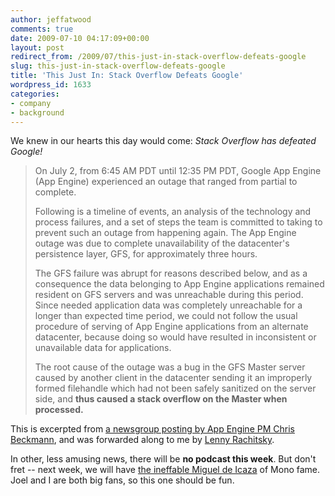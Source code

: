 ```yaml
---
author: jeffatwood
comments: true
date: 2009-07-10 04:17:09+00:00
layout: post
redirect_from: /2009/07/this-just-in-stack-overflow-defeats-google
slug: this-just-in-stack-overflow-defeats-google
title: 'This Just In: Stack Overflow Defeats Google'
wordpress_id: 1633
categories:
- company
- background
---
```



We knew in our hearts this day would come: _Stack Overflow has defeated Google!_





<blockquote>
On July 2, from 6:45 AM PDT until 12:35 PM PDT, Google App Engine (App Engine) experienced an outage that ranged from partial to complete.

> 
> 
Following is a timeline of events, an analysis of the technology and process failures, and a set of steps the team is committed to taking to prevent such an outage from happening again. The App Engine outage was due to complete unavailability of the datacenter's persistence layer, GFS, for approximately three hours. 

> 
> 
The GFS failure was abrupt for reasons described below, and as a consequence the data belonging to App Engine applications remained resident on GFS servers and was unreachable during this period. Since needed application data was completely unreachable for a longer than expected time period, we could not follow the usual procedure of serving of App Engine applications from an alternate datacenter, because doing so would have resulted in inconsistent or unavailable data for applications. 

> 
> 
The root cause of the outage was a bug in the GFS Master server caused by another client in the datacenter sending it an improperly formed filehandle which had not been safely sanitized on the server side, and **thus caused a stack overflow on the Master when processed.** 
</blockquote>





This is excerpted from [a newsgroup posting by App Engine PM Chris Beckmann](http://groups.google.com/group/google-appengine/msg/ba95ded980c8c179), and was forwarded along to me by [Lenny Rachitsky](http://www.transparentuptime.com/).



In other, less amusing news, there will be **no podcast this week**. But don't fret -- next week, we will have [the ineffable Miguel de Icaza](http://en.wikipedia.org/wiki/Miguel_de_Icaza) of Mono fame. Joel and I are both big fans, so this one should be fun.

